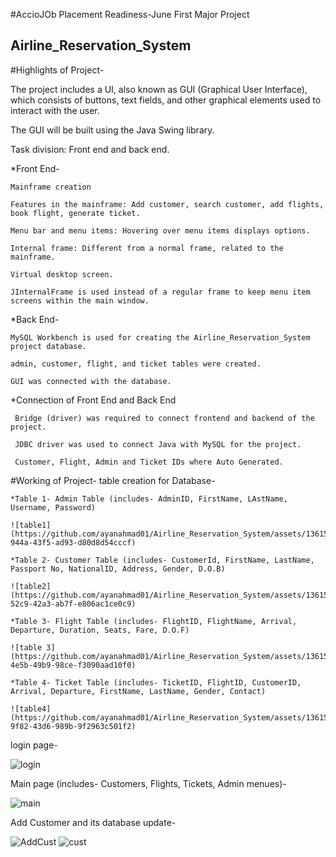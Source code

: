 #AccioJOb Placement Readiness-June First Major Project
## Airline_Reservation_System

#Highlights of Project-
  
  The project includes a UI, also known as GUI (Graphical User Interface), which consists of buttons, text fields, and other graphical elements used to interact with the user.
  
  The GUI will be built using the Java Swing library.
  
  Task division: Front end and back end.
  
  *Front End- 
  
    Mainframe creation
  
    Features in the mainframe: Add customer, search customer, add flights, book flight, generate ticket.
  
    Menu bar and menu items: Hovering over menu items displays options.

    Internal frame: Different from a normal frame, related to the mainframe.

    Virtual desktop screen.
    
    JInternalFrame is used instead of a regular frame to keep menu item screens within the main window.

  *Back End-

    MySQL Workbench is used for creating the Airline_Reservation_System project database.

    admin, customer, flight, and ticket tables were created.

    GUI was connected with the database.

 *Connection of Front End and Back End
 
     Bridge (driver) was required to connect frontend and backend of the project.

     JDBC driver was used to connect Java with MySQL for the project.

     Customer, Flight, Admin and Ticket IDs where Auto Generated.


#Working of Project-
  table creation for Database-
   
    *Table 1- Admin Table (includes- AdminID, FirstName, LAstName, Username, Password)

    ![table1](https://github.com/ayanahmad01/Airline_Reservation_System/assets/136154821/a50c7c60-944a-43f5-ad93-d80d8d54cccf)

    *Table 2- Customer Table (includes- CustomerId, FirstName, LastName, Passport No, NationalID, Address, Gender, D.O.B)

    ![table2](https://github.com/ayanahmad01/Airline_Reservation_System/assets/136154821/fe35ba17-52c9-42a3-ab7f-e806ac1ce0c9)

    *Table 3- Flight Table (includes- FlightID, FlightName, Arrival, Departure, Duration, Seats, Fare, D.O.F)

    ![table 3](https://github.com/ayanahmad01/Airline_Reservation_System/assets/136154821/fca5b87b-4e5b-49b9-98ce-f3090aad10f0)

    *Table 4- Ticket Table (includes- TicketID, FlightID, CustomerID, Arrival, Departure, FirstName, LastName, Gender, Contact)

    ![table4](https://github.com/ayanahmad01/Airline_Reservation_System/assets/136154821/0801c937-9f82-43d6-989b-9f2963c501f2)


login page-

![login](https://github.com/ayanahmad01/Airline_Reservation_System/assets/136154821/86accc1f-5d8f-40d8-9515-c974b03d99bc)


Main page (includes- Customers, Flights, Tickets, Admin menues)-

![main](https://github.com/ayanahmad01/Airline_Reservation_System/assets/136154821/5d0125a0-6b79-48e6-9364-4829a9ab48de)


Add Customer and its database update-

![AddCust](https://github.com/ayanahmad01/Airline_Reservation_System/assets/136154821/e99d8fa3-7c9b-4ebc-8ba0-2d161a47f66c)
![cust](https://github.com/ayanahmad01/Airline_Reservation_System/assets/136154821/4d77f55a-3fbc-4f9d-8aa3-800eb6a7b368)




































    
